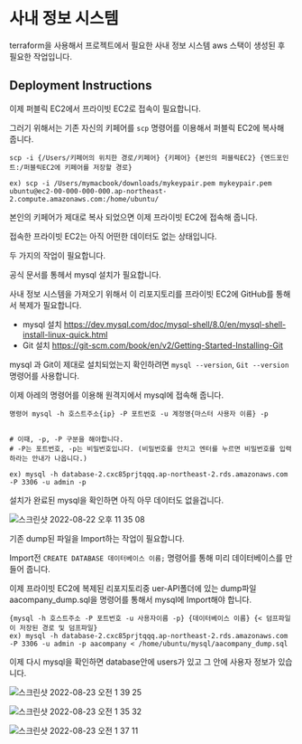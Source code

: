 # 사내 정보 시스템
terraform을 사용해서 프로젝트에서 필요한 사내 정보 시스템 aws 스택이 생성된 후 필요한 작업입니다.

## Deployment Instructions

이제 퍼블릭 EC2에서 프라이빗 EC2로 접속이 필요합니다.

그러기 위해서는 기존 자신의 키페어를 `scp` 명령어를 이용해서 퍼블릭 EC2에 복사해 줍니다.

```
scp -i {/Users/키페어의 위치한 경로/키페어} {키페어} {본인의 퍼블릭EC2} {엔드포인트:/퍼블릭EC2에 키페어를 저장할 경로}

ex) scp -i /Users/mymacbook/downloads/mykeypair.pem mykeypair.pem ubuntu@ec2-00-000-000-000.ap-northeast-2.compute.amazonaws.com:/home/ubuntu/
```

본인의 키페어가 제대로 복사 되었으면 이제 프라이빗 EC2에 접속해 줍니다.

접속한 프라이빗 EC2는 아직 어떤한 데이터도 없는 상태입니다.

두 가지의 작업이 필요합니다.

공식 문서를 통헤서 mysql 설치가 필요합니다.

사내 정보 시스템을 가져오기 위해서 이 리포지토리를 프라이빗 EC2에 GitHub를 통해서 복제가 필요합니다. 

- mysql 설치 https://dev.mysql.com/doc/mysql-shell/8.0/en/mysql-shell-install-linux-quick.html
- Git   설치 https://git-scm.com/book/en/v2/Getting-Started-Installing-Git

mysql 과 Git이 제대로 설치되었는지 확인하려면 `mysql --version`, `Git --version` 명령어를 사용합니다.

이제 아레의 명령어를 이용해 원격지에서 mysql에 접속해 줍니다. 

```
명령어 mysql -h 호스트주소{ip} -P 포트번호 -u 계정명{마스터 사용자 이름} -p


# 이때, -p, -P 구분을 해야합니다.
# -P는 포트번호, -p는 비밀번호입니다. (비밀번호를 안치고 엔터를 누르면 비밀번호를 입력하라는 안내가 나옵니다.)

ex) mysql -h database-2.cxc85prjtqqq.ap-northeast-2.rds.amazonaws.com -P 3306 -u admin -p
```

설치가 완료된 mysql을 확인하면 아직 아무 데이터도 없을겁니다.

![스크린샷 2022-08-22 오후 11 35 08](https://user-images.githubusercontent.com/103646195/185949018-7c8183a8-645b-49d1-a081-46f2fd3676bd.png)

기존 dump된 파일을 Import하는 작업이 필요합니다.

Import전 `CREATE DATABASE 데이터베이스 이름;` 명령어를 통해 미리 데이터베이스를 만들어 줍니다.

이제 프라이빗 EC2에 복제된 리포지토리중 uer-API폴더에 있는 dump파일 aacompany_dump.sql을 명령어를 통해서 mysql에 Import해야 합니다.


```
{mysql -h 호스트주소 -P 포트번호 -u 사용자이름 -p} {데이터베이스 이름} {< 덤프파일이 저장된 경로 및 덤프파일}
ex) mysql -h database-2.cxc85prjtqqq.ap-northeast-2.rds.amazonaws.com -P 3306 -u admin -p aacompany < /home/ubuntu/mysql/aacompany_dump.sql
```

이제 다시 mysql을 확인하면 database안에 users가 있고 그 안에 사용자 정보가 있습니다.

![스크린샷 2022-08-23 오전 1 39 25](https://user-images.githubusercontent.com/103646195/185973893-3455c588-37fe-41da-8359-3512786da4e3.png)

![스크린샷 2022-08-23 오전 1 35 32](https://user-images.githubusercontent.com/103646195/185973009-c3df4b38-ce2a-42b4-9faf-496c58a4d44e.png)

![스크린샷 2022-08-23 오전 1 37 11](https://user-images.githubusercontent.com/103646195/185973378-91fc0d9e-32cb-4175-979d-f93f3cb5f8f3.png)




